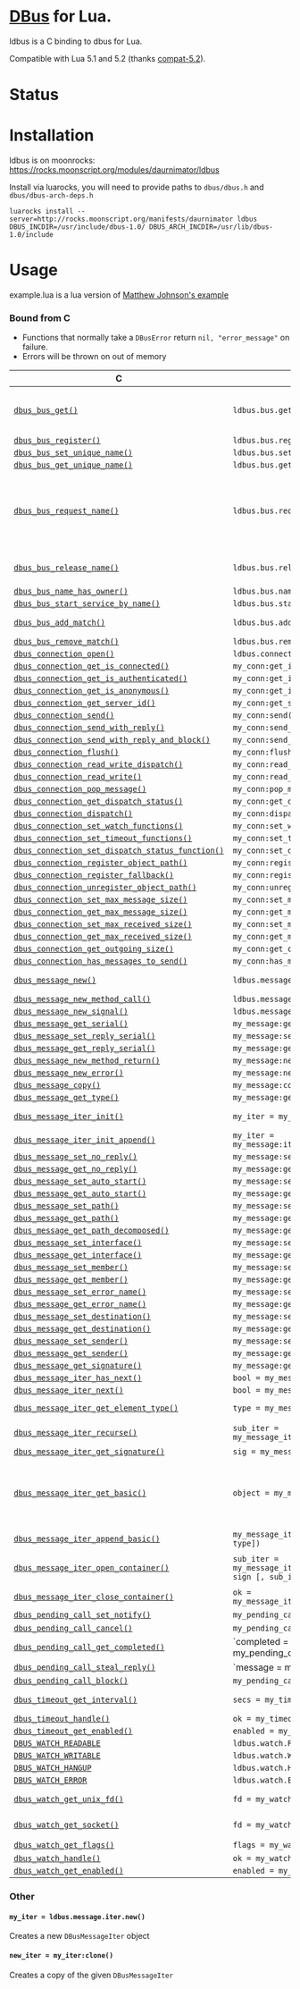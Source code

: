 # [DBus](http://www.freedesktop.org/wiki/Software/dbus/) for Lua.

ldbus is a C binding to dbus for Lua.

Compatible with Lua 5.1 and 5.2 (thanks [compat-5.2](https://github.com/hishamhm/lua-compat-5.2)).


# Status


# Installation

ldbus is on moonrocks: https://rocks.moonscript.org/modules/daurnimator/ldbus

Install via luarocks, you will need to provide paths to `dbus/dbus.h` and `dbus/dbus-arch-deps.h`

    luarocks install --server=http://rocks.moonscript.org/manifests/daurnimator ldbus DBUS_INCDIR=/usr/include/dbus-1.0/ DBUS_ARCH_INCDIR=/usr/lib/dbus-1.0/include


# Usage

example.lua is a lua version of [Matthew Johnson's example](http://dbus.freedesktop.org/doc/dbus/libdbus-tutorial.html)


### Bound from C

  - Functions that normally take a `DBusError` return `nil, "error_message"` on failure.
  - Errors will be thrown on out of memory

 C                                                                                                                                                         | Lua                                                                     | Comments
-----------------------------------------------------------------------------------------------------------------------------------------------------------|-------------------------------------------------------------------------|--------------------------
[`dbus_bus_get()`](http://dbus.freedesktop.org/doc/api/html/group__DBusBus.html#ga77ba5250adb84620f16007e1b023cf26)                                        | `ldbus.bus.get()`                                                       | Takes `type` as one of `"session"`, `"system"` or `"starter"`. The connection will *not* have `exit_on_disconnect` set.
[`dbus_bus_register()`](http://dbus.freedesktop.org/doc/api/html/group__DBusBus.html#ga0c21cf74d05c0bd8003846b56a588a4b)                                   | `ldbus.bus.register()`                                                  |
[`dbus_bus_set_unique_name()`](http://dbus.freedesktop.org/doc/api/html/group__DBusBus.html#ga0366177076e88bf37771341f32b0551c)                            | `ldbus.bus.set_unique_name()`                                           |
[`dbus_bus_get_unique_name()`](http://dbus.freedesktop.org/doc/api/html/group__DBusBus.html#ga8c10339a1e62f6a2e5752d9c2270d37b)                            | `ldbus.bus.get_unique_name()`                                           |
[`dbus_bus_request_name()`](http://dbus.freedesktop.org/doc/api/html/group__DBusBus.html#ga8a9024c78c4ea89b6271f19dbc7861b2)                               | `ldbus.bus.request_name()`                                              | Takes `flags` as a table contain keys `"allow_replacement"`, `"do_not_queue"` and `"replace_existing"`; On success returns one of `"primary_owner"`, `"in_queue"`, `"exists"` or `"already_owner"`
[`dbus_bus_release_name()`](http://dbus.freedesktop.org/doc/api/html/group__DBusBus.html#gaa4aa5ebe51cdbe8c0651609fc72e841a)                               | `ldbus.bus.release_name()`                                              | On success, returns one of `"released"`, `"non_existant"` or `"not_owner"`
[`dbus_bus_name_has_owner()`](http://dbus.freedesktop.org/doc/api/html/group__DBusBus.html#ga5331b172dd8ed00eec130e894c5c2a0b)                             | `ldbus.bus.name_has_owner()`                                            |
[`dbus_bus_start_service_by_name()`](http://dbus.freedesktop.org/doc/api/html/group__DBusBus.html#ga81d303bf29d7c97ad4690ce35071b090)                      | `ldbus.bus.start_service_by_name()`                                     |
[`dbus_bus_add_match()`](http://dbus.freedesktop.org/doc/api/html/group__DBusBus.html#ga4eb6401ba014da3dbe3dc4e2a8e5b3ef)                                  | `ldbus.bus.add_match()`                                                 | On success, returns one of `"success"` or `"already_running"`
[`dbus_bus_remove_match()`](http://dbus.freedesktop.org/doc/api/html/group__DBusBus.html#ga6e6b98e19fa4400de7ef99c27b866b99)                               | `ldbus.bus.remove_match()`                                              |
[`dbus_connection_open()`](http://dbus.freedesktop.org/doc/api/html/group__DBusConnection.html#gacd32f819820266598c6b6847dfddaf9c)                         | `ldbus.connection.open()`                                               |
[`dbus_connection_get_is_connected()`](http://dbus.freedesktop.org/doc/api/html/group__DBusConnection.html#ga611ae94556af36fe30bfb547366ca4e1)             | `my_conn:get_is_connected()`                                            |
[`dbus_connection_get_is_authenticated()`](http://dbus.freedesktop.org/doc/api/html/group__DBusConnection.html#ga2f1fa02c9897b6f07f4d33c862de4a1d)         | `my_conn:get_is_authenticated()`                                        |
[`dbus_connection_get_is_anonymous()`](http://dbus.freedesktop.org/doc/api/html/group__DBusConnection.html#gaa6c5d523e16d8a5b9316c92d9ff1ac17)             | `my_conn:get_is_anonymous()`                                            |
[`dbus_connection_get_server_id()`](http://dbus.freedesktop.org/doc/api/html/group__DBusConnection.html#gae6c19e146a37f9de6a06c1617874bed9)                | `my_conn:get_server_id()`                                               |
[`dbus_connection_send()`](http://dbus.freedesktop.org/doc/api/html/group__DBusConnection.html#gae1cb64f4cf550949b23fd3a756b2f7d0)                         | `my_conn:send()`                                                        |
[`dbus_connection_send_with_reply()`](http://dbus.freedesktop.org/doc/api/html/group__DBusConnection.html#gaa215df7ab7ca6dce7be153c6b9cc80ba)              | `my_conn:send_with_reply()`                                             |
[`dbus_connection_send_with_reply_and_block()`](http://dbus.freedesktop.org/doc/api/html/group__DBusConnection.html#ga8d6431f17a9e53c9446d87c2ba8409f0)    | `my_conn:send_with_reply_and_block()`                                   |
[`dbus_connection_flush()`](http://dbus.freedesktop.org/doc/api/html/group__DBusConnection.html#ga10e68d9d2f41d655a4151ddeb807ff54)                        | `my_conn:flush()`                                                       |
[`dbus_connection_read_write_dispatch()`](http://dbus.freedesktop.org/doc/api/html/group__DBusConnection.html#ga580d8766c23fe5f49418bc7d87b67dc6)          | `my_conn:read_write_dispatch()`                                         |
[`dbus_connection_read_write()`](http://dbus.freedesktop.org/doc/api/html/group__DBusConnection.html#ga371163b4955a6e0bf0f1f70f38390c14)                   | `my_conn:read_write()`                                                  |
[`dbus_connection_pop_message()`](http://dbus.freedesktop.org/doc/api/html/group__DBusConnection.html#ga1e40d994ea162ce767e78de1c4988566)                  | `my_conn:pop_message()`                                                 |
[`dbus_connection_get_dispatch_status()`](http://dbus.freedesktop.org/doc/api/html/group__DBusConnection.html#ga893d18d8b36ffb371f16d13645071289)          | `my_conn:get_dispatch_status()`                                         |
[`dbus_connection_dispatch()`](http://dbus.freedesktop.org/doc/api/html/group__DBusConnection.html#ga66ba7df50d75f4bda6b6e942430b81c7)                     | `my_conn:dispatch()`                                                    |
[`dbus_connection_set_watch_functions()`](http://dbus.freedesktop.org/doc/api/html/group__DBusConnection.html#gaebf031eb444b4f847606aa27daa3d8e6)          | `my_conn:set_watch_functions()`                                         |
[`dbus_connection_set_timeout_functions()`](http://dbus.freedesktop.org/doc/api/html/group__DBusConnection.html#gab3cbc68eec427e9ce1783b25d44fe93c)        | `my_conn:set_timeout_functions()`                                       |
[`dbus_connection_set_dispatch_status_function()`](http://dbus.freedesktop.org/doc/api/html/group__DBusConnection.html#ga55ff88cd22c0672441c7deffbfb68fbf) | `my_conn:set_dispatch_status_function()`                                |
[`dbus_connection_register_object_path()`](http://dbus.freedesktop.org/doc/api/html/group__DBusConnection.html#ga24730ca6fd2e9132873962a32df7628c)         | `my_conn:register_object_path()`                                        |
[`dbus_connection_register_fallback()`](http://dbus.freedesktop.org/doc/api/html/group__DBusConnection.html#gac4473b37bfa74ccf7459959d27e7bc59)            | `my_conn:register_fallback()`                                           |
[`dbus_connection_unregister_object_path()`](http://dbus.freedesktop.org/doc/api/html/group__DBusConnection.html#ga6ae8f005dedf24c5f2df1768795392fb)       | `my_conn:unregister_object_path()`                                      |
[`dbus_connection_set_max_message_size()`](http://dbus.freedesktop.org/doc/api/html/group__DBusConnection.html#ga0d783462274a6c71d3767f5821c29ce9)         | `my_conn:set_max_message_size()`                                        |
[`dbus_connection_get_max_message_size()`](http://dbus.freedesktop.org/doc/api/html/group__DBusConnection.html#ga7a459e64d7dca7b592136cec0a73422c)         | `my_conn:get_max_message_size()`                                        |
[`dbus_connection_set_max_received_size()`](http://dbus.freedesktop.org/doc/api/html/group__DBusConnection.html#ga6565d75f16e6e803372b2ae3d94d991b)        | `my_conn:set_max_received_size()`                                       |
[`dbus_connection_get_max_received_size()`](http://dbus.freedesktop.org/doc/api/html/group__DBusConnection.html#ga376529acf41d1d34b4f46c0d9d515c85)        | `my_conn:get_max_received_size()`                                       |
[`dbus_connection_get_outgoing_size()`](http://dbus.freedesktop.org/doc/api/html/group__DBusConnection.html#ga47aff801f586e7116f9c54532bb1baf9)            | `my_conn:get_outgoing_size()`                                           |
[`dbus_connection_has_messages_to_send()`](http://dbus.freedesktop.org/doc/api/html/group__DBusConnection.html#gac40563ec4c0e309d936daf3163ba9bb7)         | `my_conn:has_messages_to_send()`                                        |
[`dbus_message_new()`](http://dbus.freedesktop.org/doc/api/html/group__DBusMessage.html#gab9e5bf8d87a95c5ca7026a791148ebd4)                                | `ldbus.message.new(type_str)`                                           | The type is taken as a string (uses [`dbus_message_type_from_string()`](http://dbus.freedesktop.org/doc/api/html/group__DBusMessage.html#gabc69747028f1e5adedc68f5ffd538c74))
[`dbus_message_new_method_call()`](http://dbus.freedesktop.org/doc/api/html/group__DBusMessage.html#ga98ddc82450d818138ef326a284201ee0)                    | `ldbus.message.new_method_call()`                                       |
[`dbus_message_new_signal()`](http://dbus.freedesktop.org/doc/api/html/group__DBusMessage.html#ga6ce3213dfb17be7956affba40207a5a0)                         | `ldbus.message.new_signal()`                                            |
[`dbus_message_get_serial()`](http://dbus.freedesktop.org/doc/api/html/group__DBusMessage.html#ga390710c25564c80025a006c376da2030)                         | `my_message:get_serial()`                                               |
[`dbus_message_set_reply_serial()`](http://dbus.freedesktop.org/doc/api/html/group__DBusMessage.html#gaec08603ff3d49bbcded67d25188a23f1)                   | `my_message:set_reply_serial()`                                         |
[`dbus_message_get_reply_serial()`](http://dbus.freedesktop.org/doc/api/html/group__DBusMessage.html#ga94c43b2b237d842a6b91da6f94818d47)                   | `my_message:get_reply_serial()`                                         |
[`dbus_message_new_method_return()`](http://dbus.freedesktop.org/doc/api/html/group__DBusMessage.html#ga95142bd8288f397194ee0eefb1d27125)                  | `my_message:new_method_return()`                                        |
[`dbus_message_new_error()`](http://dbus.freedesktop.org/doc/api/html/group__DBusMessage.html#ga2ab896965aec97fb21293affeed36232)                          | `my_message:new_error()`                                                |
[`dbus_message_copy()`](http://dbus.freedesktop.org/doc/api/html/group__DBusMessage.html#ga4bed3858b3b48ec7c86d9fc56a6ce372)                               | `my_message:copy()`                                                     |
[`dbus_message_get_type()`](http://dbus.freedesktop.org/doc/api/html/group__DBusMessage.html#ga41cace31999105137772b6257ea540f9)                           | `my_message:get_type()`                                                 |
[`dbus_message_iter_init()`](http://dbus.freedesktop.org/doc/api/html/group__DBusMessage.html#ga9f98b47c84f0e401ea985e681de4e963)                          | `my_iter = my_message:iter_init([my_iter])`                             | Returns `nil` if message has no arguments
[`dbus_message_iter_init_append()`](http://dbus.freedesktop.org/doc/api/html/group__DBusMessage.html#gaf733047c467ce21f4a53b65a388f1e9d)                   | `my_iter = my_message:iter_init_append([my_iter])`                      |
[`dbus_message_set_no_reply()`](http://dbus.freedesktop.org/doc/api/html/group__DBusMessage.html#ga0e86aeb2dc6831ccc9a21fcbf8cc16f7)                       | `my_message:set_no_reply()`                                             |
[`dbus_message_get_no_reply()`](http://dbus.freedesktop.org/doc/api/html/group__DBusMessage.html#ga622d051a2e5f578814116a958b240aa4)                       | `my_message:get_no_reply()`                                             |
[`dbus_message_set_auto_start()`](http://dbus.freedesktop.org/doc/api/html/group__DBusMessage.html#ga1596d92a8d604f954b48c7410263d2f0)                     | `my_message:set_auto_start()`                                           |
[`dbus_message_get_auto_start()`](http://dbus.freedesktop.org/doc/api/html/group__DBusMessage.html#ga85d396a3a774e15c3dbb7704aa173384)                     | `my_message:get_auto_start()`                                           |
[`dbus_message_set_path()`](http://dbus.freedesktop.org/doc/api/html/group__DBusMessage.html#gaaf25da0ba1482266293d329314c21786)                           | `my_message:set_path()`                                                 |
[`dbus_message_get_path()`](http://dbus.freedesktop.org/doc/api/html/group__DBusMessage.html#ga18adf731bb42d324fe2624407319e4af)                           | `my_message:get_path()`                                                 |
[`dbus_message_get_path_decomposed()`](http://dbus.freedesktop.org/doc/api/html/group__DBusMessage.html#gaf2b5b3319da838b1f1b360c04a33f153)                | `my_message:get_path_decomposed()`                                      |
[`dbus_message_set_interface()`](http://dbus.freedesktop.org/doc/api/html/group__DBusMessage.html#ga02b754855e4d9a1cade8e4fc17a3f5c7)                      | `my_message:set_interface()`                                            |
[`dbus_message_get_interface()`](http://dbus.freedesktop.org/doc/api/html/group__DBusMessage.html#ga1ad192bd4538cae556121a71b4e09d42)                      | `my_message:get_interface()`                                            |
[`dbus_message_set_member()`](http://dbus.freedesktop.org/doc/api/html/group__DBusMessage.html#ga3afdda6016816cc70b451d8657065208)                         | `my_message:set_member()`                                               |
[`dbus_message_get_member()`](http://dbus.freedesktop.org/doc/api/html/group__DBusMessage.html#gaf5c6b705c53db07a5ae2c6b76f230cf9)                         | `my_message:get_member()`                                               |
[`dbus_message_set_error_name()`](http://dbus.freedesktop.org/doc/api/html/group__DBusMessage.html#ga892f9857707371c2a53cec6b54c843c7)                     | `my_message:set_error_name()`                                           |
[`dbus_message_get_error_name()`](http://dbus.freedesktop.org/doc/api/html/group__DBusMessage.html#ga4e98b2283707a8e0313fc7c6fe3b1b5f)                     | `my_message:get_error_name()`                                           |
[`dbus_message_set_destination()`](http://dbus.freedesktop.org/doc/api/html/group__DBusMessage.html#gacc47c1af23addfc4198b70084ba068fc)                    | `my_message:set_destination()`                                          |
[`dbus_message_get_destination()`](http://dbus.freedesktop.org/doc/api/html/group__DBusMessage.html#gaac65c926e6253e49aa689b4f032fad45)                    | `my_message:get_destination()`                                          |
[`dbus_message_set_sender()`](http://dbus.freedesktop.org/doc/api/html/group__DBusMessage.html#gaa2170744c2c19217d9df02551f16bc92)                         | `my_message:set_sender()`                                               |
[`dbus_message_get_sender()`](http://dbus.freedesktop.org/doc/api/html/group__DBusMessage.html#ga13ce514ceb2d1598751f3a7760cf1375)                         | `my_message:get_sender()`                                               |
[`dbus_message_get_signature()`](http://dbus.freedesktop.org/doc/api/html/group__DBusMessage.html#gaed63e4c2baaa50d782e8ebb7643def19)                      | `my_message:get_signature()`                                            |
[`dbus_message_iter_has_next()`](http://dbus.freedesktop.org/doc/api/html/group__DBusMessage.html#gaaffc75a699c96ff6197287f166df2149)                      | `bool = my_message_iter:has_next()`                                     |
[`dbus_message_iter_next()`](http://dbus.freedesktop.org/doc/api/html/group__DBusMessage.html#ga554e9fafd4dcc84cebe9da9344846a82)                          | `bool = my_message_iter:next()`                                         |
[`dbus_message_iter_get_element_type()`](http://dbus.freedesktop.org/doc/api/html/group__DBusMessage.html#ga868a7aeddb9b54b2805776b512f68cb4)              | `type = my_message_iter:get_element_type()`                             | `DBUS_TYPE_INVALID` is returned as `nil`
[`dbus_message_iter_recurse()`](http://dbus.freedesktop.org/doc/api/html/group__DBusMessage.html#ga7652e1208743da5dd4ecc5aef07bf207)                       | `sub_iter = my_message_iter:recurse([sub_iter])`                        | Creates a new `DBusMessageIter` if one is not passed
[`dbus_message_iter_get_signature()`](http://dbus.freedesktop.org/doc/api/html/group__DBusMessage.html#gab4579a88a1a7eaf648350466f585ef8b)                 | `sig = my_message_iter:get_signature()`                                 |
[`dbus_message_iter_get_basic()`](http://dbus.freedesktop.org/doc/api/html/group__DBusMessage.html#ga41c23a05e552d0574d0444d4693d18ab)                     | `object = my_message_iter:get_basic()`                                  | number types are all returned as lua numbers (even 64bit integers at the moment; so watch out); strings, object paths and signatures will be returned as strings
[`dbus_message_iter_append_basic()`](http://dbus.freedesktop.org/doc/api/html/group__DBusMessage.html#ga17491f3b75b3203f6fc47dcc2e3b221b)                  | `my_message_iter:append_basic(object [, type])`                         |
[`dbus_message_iter_open_container()`](http://dbus.freedesktop.org/doc/api/html/group__DBusMessage.html#ga943150f4e87fd8507da224d22c266100)                | `sub_iter = my_message_iter:open_container(type [, sign [, sub_iter]])` | Creates `sub_iter` if not passed. Returns the `sub_iter` or `nil` on failure
[`dbus_message_iter_close_container()`](http://dbus.freedesktop.org/doc/api/html/group__DBusMessage.html#gaf00482f63d4af88b7851621d1f24087a)               | `ok = my_message_iter:close_container(sub_iter)`                        |
[`dbus_pending_call_set_notify()`](http://dbus.freedesktop.org/doc/api/html/group__DBusPendingCall.html#ga16b67b418b1dc27cfdda6b20f7447670)                | `my_pending_call:set_notify(callback)`                                  | Callback gets no arguments
[`dbus_pending_call_cancel()`](http://dbus.freedesktop.org/doc/api/html/group__DBusPendingCall.html#ga6530d18f891d3ca5f5df87ea7c2b155c)                    | `my_pending_call:cancel()`                                              |
[`dbus_pending_call_get_completed()`](http://dbus.freedesktop.org/doc/api/html/group__DBusPendingCall.html#gacbf33ae8a1cc125628f9ea44d175c159)             | `completed = my_pending_call:get_completed()                            |
[`dbus_pending_call_steal_reply()`](http://dbus.freedesktop.org/doc/api/html/group__DBusPendingCall.html#ga5a738928c2369fef093ce00658903d06)               | `message = my_pending_call:steal_reply()                                |
[`dbus_pending_call_block()`](http://dbus.freedesktop.org/doc/api/html/group__DBusPendingCall.html#ga67b99f749a7f477c7b5d70f2acee5452)                     | `my_pending_call:block()`                                               |
[`dbus_timeout_get_interval()`](http://dbus.freedesktop.org/doc/api/html/group__DBusTimeout.html#ga67ba21b6189438875c6007ee79da5e37)                       | `secs = my_timeout:get_interval()`                                      | Returned number is in seconds (rather than milliseconds)
[`dbus_timeout_handle()`](http://dbus.freedesktop.org/doc/api/html/group__DBusTimeout.html#ga038b67c8d3db2624a1e4a8bc45f25d12)                             | `ok = my_timeout:handle()`                                              |
[`dbus_timeout_get_enabled()`](http://dbus.freedesktop.org/doc/api/html/group__DBusTimeout.html#ga58954b2edb45ec1632529d35525ea45c)                        | `enabled = my_timeout:get_enabled()`                                    |
[`DBUS_WATCH_READABLE`](http://dbus.freedesktop.org/doc/api/html/group__DBusConnection.html#ga0556779e61aeb19eb9cf6b6466bd1b98)                            | `ldbus.watch.READABLE`                                                  |
[`DBUS_WATCH_WRITABLE`](http://dbus.freedesktop.org/doc/api/html/group__DBusConnection.html#ga0556779e61aeb19eb9cf6b6466bd1b98)                            | `ldbus.watch.WRITABLE`                                                  |
[`DBUS_WATCH_HANGUP`](http://dbus.freedesktop.org/doc/api/html/group__DBusConnection.html#ga0556779e61aeb19eb9cf6b6466bd1b98)                              | `ldbus.watch.HANGUP`                                                    |
[`DBUS_WATCH_ERROR`](http://dbus.freedesktop.org/doc/api/html/group__DBusConnection.html#ga0556779e61aeb19eb9cf6b6466bd1b98)                               | `ldbus.watch.ERROR`                                                     |
[`dbus_watch_get_unix_fd()`](http://dbus.freedesktop.org/doc/api/html/group__DBusWatch.html#ga15df7f6120ead3e09bec8a70d3c43c0d)                            | `fd = my_watch:get_unix_fd()`                                           | Returns `nil` when no fd is available
[`dbus_watch_get_socket()`](http://dbus.freedesktop.org/doc/api/html/group__DBusWatch.html#ga91308f393d41b31babda17c83833517f)                             | `fd = my_watch:get_socket()`                                            | Returns `nil` when no fd is available
[`dbus_watch_get_flags()`](http://dbus.freedesktop.org/doc/api/html/group__DBusWatch.html#gaf172a2b1d1f82333e67cec8d99c9204a)                              | `flags = my_watch:get_flags()`                                          | `flags` will be the a number
[`dbus_watch_handle()`](http://dbus.freedesktop.org/doc/api/html/group__DBusWatch.html#gac2acdb1794450ac01a43ec4c3e07ebf7)                                 | `ok = my_watch:handle(flags)`                                           |
[`dbus_watch_get_enabled()`](http://dbus.freedesktop.org/doc/api/html/group__DBusWatch.html#gae7a91e6d4d1bc187419c47c522e33a8f)                            | `enabled = my_watch:get_enabled()`                                      |


### Other

#### `my_iter = ldbus.message.iter.new()`

Creates a new `DBusMessageIter` object


#### `new_iter = my_iter:clone()`

Creates a copy of the given `DBusMessageIter`

